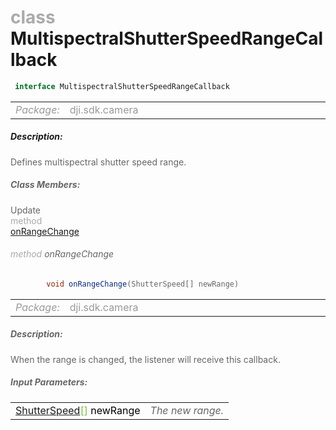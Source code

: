 <div class="article"><h1 ><font color="#AAA">class </font>MultispectralShutterSpeedRangeCallback</h1></div>

~~~java
 interface MultispectralShutterSpeedRangeCallback 
~~~

<html><table class="table-supportedby"><tr valign="top"><td width=15%><font color="#999"><i>Package:</i></td><td width=85%><font color="#999">dji.sdk.camera</td></tr></table></html>



##### Description:



<font color="#666">Defines multispectral shutter speed range.



##### Class Members:

<div class="api-row" id="djicamera_djicameraparameters_multispectralshutterspeedrangecallback_onrangechange"><div class="api-col left">Update</div><div class="api-col middle" style="color:#AAA">method</div><div class="api-col right"><a class="trigger" href="#djicamera_djicameraparameters_multispectralshutterspeedrangecallback_onrangechange_inline">onRangeChange</a></div></div><div class="inline-doc" id="djicamera_djicameraparameters_multispectralshutterspeedrangecallback_onrangechange_inline"

><div class="article"><h6 ><font color="#AAA">method </font>onRangeChange</h6></div>

~~~java
        void onRangeChange(ShutterSpeed[] newRange)
~~~

<html><table class="table-supportedby"><tr valign="top"><td width=15%><font color="#999"><i>Package:</i></td><td width=85%><font color="#999">dji.sdk.camera</td></tr></table></html>



##### Description:



<font color="#666">When the range is changed, the listener will receive this callback.



##### Input Parameters:

<html><table class="table-inline-parameters"><tr valign="top"><td><font color="#70BF41"><a href="/Components/Camera/DJICamera_DJICameraSettingsDef.html#djicamera_djicamerashutterspeed">ShutterSpeed</a>[] <font color="#000">newRange</td><td><font color="#666"><i>The new range.</i></td></tr></table></html></div>


